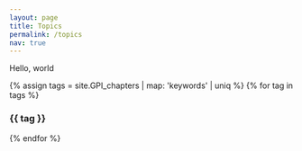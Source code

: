 ```yaml
---
layout: page
title: Topics
permalink: /topics
nav: true
---
```


Hello, world

{% assign tags =  site.GPI_chapters | map: 'keywords' | uniq %}
{% for tag in tags %}
  <h3>{{ tag }}</h3>
{% endfor %}
